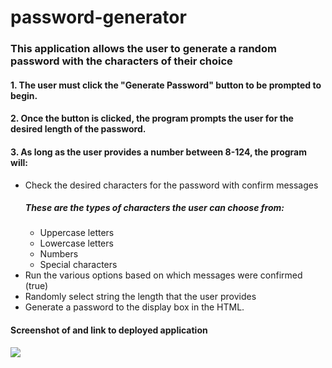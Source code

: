 # password-generator

<h3>This application allows the user to generate a random password with the characters of their choice</h3>
<h4>1. The user must click the "Generate Password" button to be prompted to begin.</h4>
<h4>2. Once the button is clicked, the program prompts the user for the desired length of the password.</h4>
<h4>3. As long as the user provides a number between 8-124, the program will:</h4>
    <ul>
        <li>Check the desired characters for the password with confirm messages</li>
            <h5>These are the types of characters the user can choose from:</h5>
                <ul>
                    <li>Uppercase letters</li>
                    <li>Lowercase letters</li>
                    <li>Numbers</li>
                    <li>Special characters</li>
                </ul>
        <li>Run the various options based on which messages were confirmed (true)</li>
        <li>Randomly select string the length that the user provides</li>
        <li>Generate a password to the display box in the HTML.</li>
    </ul>
<h4>Screenshot of and link to deployed application</h4>
<img src="scree">